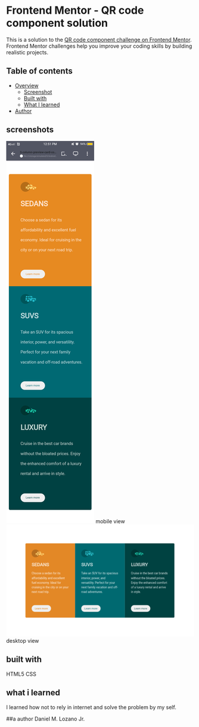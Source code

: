 # Frontend Mentor - QR code component solution

This is a solution to the [QR code component challenge on Frontend Mentor](https://www.frontendmentor.io/challenges/qr-code-component-iux_sIO_H). Frontend Mentor challenges help you improve your coding skills by building realistic projects. 

## Table of contents

- [Overview](#overview)
  - [Screenshot](#screenshot)
  - [Built with](#built-with)
  - [What I learned](#what-i-learned)
- [Author](#author)

## screenshots
![](mview.png) mobile view
![](dtview.png) desktop view

## built with
HTML5
CSS

## what i learned
I learned how not to rely in internet and solve the problem by my self.

##a author
Daniel M. Lozano Jr.
